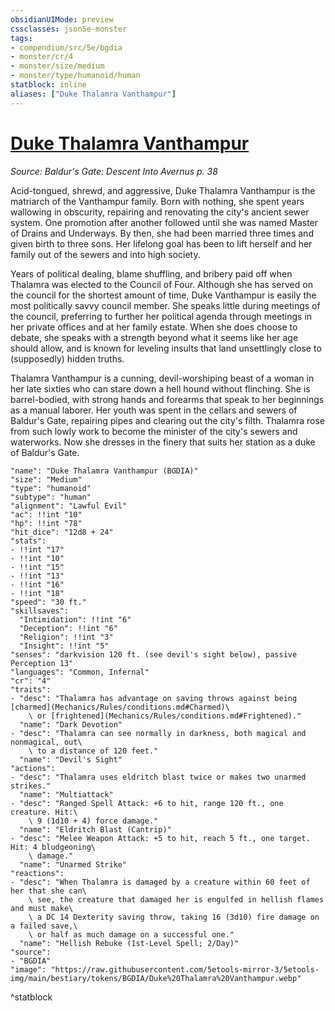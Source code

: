 ```yaml
---
obsidianUIMode: preview
cssclasses: json5e-monster
tags:
- compendium/src/5e/bgdia
- monster/cr/4
- monster/size/medium
- monster/type/humanoid/human
statblock: inline
aliases: ["Duke Thalamra Vanthampur"]
---
```

# [Duke Thalamra Vanthampur](Mechanics\bestiary\npc/duke-thalamra-vanthampur-bgdia.md)
*Source: Baldur's Gate: Descent Into Avernus p. 38*  

Acid-tongued, shrewd, and aggressive, Duke Thalamra Vanthampur is the matriarch of the Vanthampur family. Born with nothing, she spent years wallowing in obscurity, repairing and renovating the city's ancient sewer system. One promotion after another followed until she was named Master of Drains and Underways. By then, she had been married three times and given birth to three sons. Her lifelong goal has been to lift herself and her family out of the sewers and into high society.

Years of political dealing, blame shuffling, and bribery paid off when Thalamra was elected to the Council of Four. Although she has served on the council for the shortest amount of time, Duke Vanthampur is easily the most politically savvy council member. She speaks little during meetings of the council, preferring to further her political agenda through meetings in her private offices and at her family estate. When she does choose to debate, she speaks with a strength beyond what it seems like her age should allow, and is known for leveling insults that land unsettlingly close to (supposedly) hidden truths.

Thalamra Vanthampur is a cunning, devil-worshiping beast of a woman in her late sixties who can stare down a hell hound without flinching. She is barrel-bodied, with strong hands and forearms that speak to her beginnings as a manual laborer. Her youth was spent in the cellars and sewers of Baldur's Gate, repairing pipes and clearing out the city's filth. Thalamra rose from such lowly work to become the minister of the city's sewers and waterworks. Now she dresses in the finery that suits her station as a duke of Baldur's Gate.

```statblock
"name": "Duke Thalamra Vanthampur (BGDIA)"
"size": "Medium"
"type": "humanoid"
"subtype": "human"
"alignment": "Lawful Evil"
"ac": !!int "10"
"hp": !!int "78"
"hit_dice": "12d8 + 24"
"stats":
- !!int "17"
- !!int "10"
- !!int "15"
- !!int "13"
- !!int "16"
- !!int "18"
"speed": "30 ft."
"skillsaves":
  "Intimidation": !!int "6"
  "Deception": !!int "6"
  "Religion": !!int "3"
  "Insight": !!int "5"
"senses": "darkvision 120 ft. (see devil's sight below), passive Perception 13"
"languages": "Common, Infernal"
"cr": "4"
"traits":
- "desc": "Thalamra has advantage on saving throws against being [charmed](Mechanics/Rules/conditions.md#Charmed)\
    \ or [frightened](Mechanics/Rules/conditions.md#Frightened)."
  "name": "Dark Devotion"
- "desc": "Thalamra can see normally in darkness, both magical and nonmagical, out\
    \ to a distance of 120 feet."
  "name": "Devil's Sight"
"actions":
- "desc": "Thalamra uses eldritch blast twice or makes two unarmed strikes."
  "name": "Multiattack"
- "desc": "Ranged Spell Attack: +6 to hit, range 120 ft., one creature. Hit:\
    \ 9 (1d10 + 4) force damage."
  "name": "Eldritch Blast (Cantrip)"
- "desc": "Melee Weapon Attack: +5 to hit, reach 5 ft., one target. Hit: 4 bludgeoning\
    \ damage."
  "name": "Unarmed Strike"
"reactions":
- "desc": "When Thalamra is damaged by a creature within 60 feet of her that she can\
    \ see, the creature that damaged her is engulfed in hellish flames and must make\
    \ a DC 14 Dexterity saving throw, taking 16 (3d10) fire damage on a failed save,\
    \ or half as much damage on a successful one."
  "name": "Hellish Rebuke (1st-Level Spell; 2/Day)"
"source":
- "BGDIA"
"image": "https://raw.githubusercontent.com/5etools-mirror-3/5etools-img/main/bestiary/tokens/BGDIA/Duke%20Thalamra%20Vanthampur.webp"
```
^statblock
